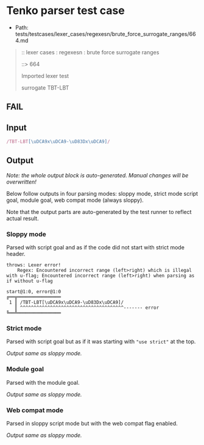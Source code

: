 # Tenko parser test case

- Path: tests/testcases/lexer_cases/regexesn/brute_force_surrogate_ranges/664.md

> :: lexer cases : regexesn : brute force surrogate ranges
>
> ::> 664
>
> Imported lexer test
>
> surrogate TBT-LBT

## FAIL

## Input

`````js
/TBT-LBT[\uDCA9x\uDCA9-\uD83Dx\uDCA9]/
`````

## Output

_Note: the whole output block is auto-generated. Manual changes will be overwritten!_

Below follow outputs in four parsing modes: sloppy mode, strict mode script goal, module goal, web compat mode (always sloppy).

Note that the output parts are auto-generated by the test runner to reflect actual result.

### Sloppy mode

Parsed with script goal and as if the code did not start with strict mode header.

`````
throws: Lexer error!
    Regex: Encountered incorrect range (left>right) which is illegal with u-flag; Encountered incorrect range (left>right) when parsing as if without u-flag

start@1:0, error@1:0
╔══╦════════════════
 1 ║ /TBT-LBT[\uDCA9x\uDCA9-\uD83Dx\uDCA9]/
   ║ ^^^^^^^^^^^^^^^^^^^^^^^^^^^^^^^^^^^^^^------- error
╚══╩════════════════

`````

### Strict mode

Parsed with script goal but as if it was starting with `"use strict"` at the top.

_Output same as sloppy mode._

### Module goal

Parsed with the module goal.

_Output same as sloppy mode._

### Web compat mode

Parsed in sloppy script mode but with the web compat flag enabled.

_Output same as sloppy mode._
